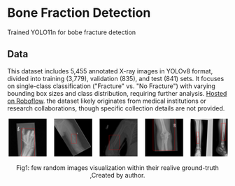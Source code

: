 # Bone Fraction Detection 

Trained YOLO11n for bobe fracture detection
## Data  

This dataset includes 5,455 annotated X-ray images in YOLOv8 format, divided into training (3,779), validation (835), and test (841) sets. It focuses on single-class classification ("Fracture" vs. "No Fracture") with varying bounding box sizes and class distribution, requiring further analysis. [Hosted on Roboflow](https://universe.roboflow.com/fracture-uofxm/bone-fracture-detection-ivsy6/dataset/1). the dataset likely originates from medical institutions or research collaborations, though specific collection details are not provided.

<div align="center">
    <img width="800" src="/asset/YOLO.png" alt="Material Bread logo">
    <p style="text-align: center;">Fig1: few random images visualization within their realive ground-truth ,Created by author.</p>   
</div>
